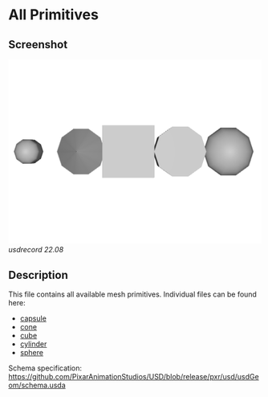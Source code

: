 # All Primitives

## Screenshot

![screenshot](screenshots/all_primitives_usdrecord_22.08.png)
_usdrecord 22.08_

## Description

This file contains all available mesh primitives. Individual files can be found here:

- [capsule](../capsule)
- [cone](../cone)
- [cube](../cube)
- [cylinder](../cylinder)
- [sphere](../sphere)

Schema specification: <https://github.com/PixarAnimationStudios/USD/blob/release/pxr/usd/usdGeom/schema.usda>
